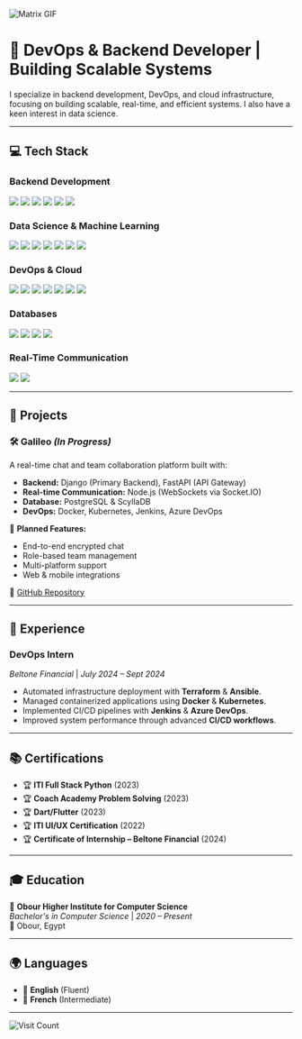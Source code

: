 ![Matrix GIF](https://cdna.artstation.com/p/assets/images/images/028/102/058/original/pixel-jeff-matrix-s.gif?1593487263)

# 🚀 **DevOps & Backend Developer | Building Scalable Systems**

I specialize in backend development, DevOps, and cloud infrastructure, focusing on building scalable, real-time, and efficient systems. I also have a keen interest in data science.

---

## 💻 **Tech Stack**

### **Backend Development**
<p>
  <img src="https://img.shields.io/badge/python-3670A0?style=for-the-badge&logo=python&logoColor=ffdd54">
  <img src="https://img.shields.io/badge/FastAPI-005571?style=for-the-badge&logo=fastapi">
  <img src="https://img.shields.io/badge/django-%23092E20.svg?style=for-the-badge&logo=django&logoColor=white">
  <img src="https://img.shields.io/badge/flask-%23000.svg?style=for-the-badge&logo=flask&logoColor=white">
  <img src="https://img.shields.io/badge/node.js-6DA55F?style=for-the-badge&logo=node.js&logoColor=white">
  <img src="https://img.shields.io/badge/go-%2300ADD8.svg?style=for-the-badge&logo=go&logoColor=white">
</p>

### **Data Science & Machine Learning**
<p>
  <img src="https://img.shields.io/badge/PyTorch-%23EE4C2C.svg?style=for-the-badge&logo=PyTorch&logoColor=white">
  <img src="https://img.shields.io/badge/TensorFlow-%23FF6F00.svg?style=for-the-badge&logo=TensorFlow&logoColor=white">
  <img src="https://img.shields.io/badge/scikit--learn-%23F7931E.svg?style=for-the-badge&logo=scikit-learn&logoColor=white">
  <img src="https://img.shields.io/badge/pandas-%23150458.svg?style=for-the-badge&logo=pandas&logoColor=white">
  <img src="https://img.shields.io/badge/numpy-%23013243.svg?style=for-the-badge&logo=numpy&logoColor=white">
  <img src="https://img.shields.io/badge/Matplotlib-%23ff4300.svg?style=for-the-badge&logo=matplotlib&logoColor=white">
  <img src="https://img.shields.io/badge/Plotly-%233F4F75.svg?style=for-the-badge&logo=plotly&logoColor=white">
</p>

### **DevOps & Cloud**
<p>
  <img src="https://img.shields.io/badge/docker-%232496ED.svg?style=for-the-badge&logo=docker&logoColor=white">
  <img src="https://img.shields.io/badge/kubernetes-%23326ce5.svg?style=for-the-badge&logo=kubernetes&logoColor=white">
  <img src="https://img.shields.io/badge/terraform-%235835CC.svg?style=for-the-badge&logo=terraform&logoColor=white">
  <img src="https://img.shields.io/badge/ansible-%23121011.svg?style=for-the-badge&logo=ansible&logoColor=white">
  <img src="https://img.shields.io/badge/github%20actions-%232671E5.svg?style=for-the-badge&logo=githubactions&logoColor=white">
  <img src="https://img.shields.io/badge/jenkins-%23D24939.svg?style=for-the-badge&logo=jenkins&logoColor=white">
  <img src="https://img.shields.io/badge/Azure%20DevOps-0078D7?style=for-the-badge&logo=azuredevops&logoColor=white">
</p>

### **Databases**
<p>
  <img src="https://img.shields.io/badge/postgres-%23316192.svg?style=for-the-badge&logo=postgresql&logoColor=white">
  <img src="https://img.shields.io/badge/SQL%20Server-CC2927?style=for-the-badge&logo=microsoft%20sql%20server&logoColor=white">
  <img src="https://img.shields.io/badge/ScyllaDB-%231D1D1D.svg?style=for-the-badge&logo=scylladb&logoColor=white">
  <img src="https://img.shields.io/badge/mysql-%234479A1.svg?style=for-the-badge&logo=mysql&logoColor=white">
</p>

### **Real-Time Communication**
<p>
  <img src="https://img.shields.io/badge/WebSockets-%23FFA500.svg?style=for-the-badge">
  <img src="https://img.shields.io/badge/Socket.IO-010101?style=for-the-badge&logo=socket.io&logoColor=white">
</p>

---

## 🚀 **Projects**

### **🛠 Galileo** *(In Progress)*
A real-time chat and team collaboration platform built with:
- **Backend:** Django (Primary Backend), FastAPI (API Gateway)
- **Real-time Communication:** Node.js (WebSockets via Socket.IO)
- **Database:** PostgreSQL & ScyllaDB
- **DevOps:** Docker, Kubernetes, Jenkins, Azure DevOps  

📌 **Planned Features:**
- End-to-end encrypted chat  
- Role-based team management  
- Multi-platform support  
- Web & mobile integrations  

🔗 [GitHub Repository](https://github.com/abdelbar472/Galileo)

---

## 💼 **Experience**

### **DevOps Intern**  
*Beltone Financial* | *July 2024 – Sept 2024*  
- Automated infrastructure deployment with **Terraform** & **Ansible**.  
- Managed containerized applications using **Docker** & **Kubernetes**.  
- Implemented CI/CD pipelines with **Jenkins** & **Azure DevOps**.  
- Improved system performance through advanced **CI/CD workflows**.  

---

## 📚 **Certifications**
- 🏆 **ITI Full Stack Python** (2023)  
- 🏆 **Coach Academy Problem Solving** (2023)  
- 🏆 **Dart/Flutter** (2023)  
- 🏆 **ITI UI/UX Certification** (2022)  
- 🏆 **Certificate of Internship – Beltone Financial** (2024)  

---

## 🎓 **Education**
📍 **Obour Higher Institute for Computer Science**  
*Bachelor's in Computer Science* | *2020 – Present*  
📍 Obour, Egypt  

---

## 🌍 **Languages**
- 🏅 **English** (Fluent)  
- 🏅 **French** (Intermediate)  

---

![Visit Count](https://visitcount.itsvg.in/api?id=abdelbar472&icon=0&color=0)

<!-- Crafted with 💙 using GPRM (https://gprm.itsvg.in) -->
